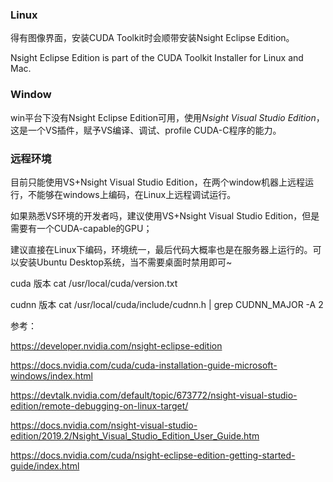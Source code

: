 ### Linux


得有图像界面，安装CUDA Toolkit时会顺带安装Nsight Eclipse Edition。

Nsight Eclipse Edition is part of the CUDA Toolkit Installer for Linux and Mac.



### Window

win平台下没有Nsight Eclipse Edition可用，使用*Nsight Visual Studio Edition*，这是一个VS插件，赋予VS编译、调试、profile CUDA-C程序的能力。



### 远程环境

目前只能使用VS+Nsight Visual Studio Edition，在两个window机器上远程运行，不能够在windows上编码，在Linux上远程调试运行。



如果熟悉VS环境的开发者吗，建议使用VS+Nsight Visual Studio Edition，但是需要有一个CUDA-capable的GPU；

建议直接在Linux下编码，环境统一，最后代码大概率也是在服务器上运行的。可以安装Ubuntu Desktop系统，当不需要桌面时禁用即可~



cuda 版本 
cat /usr/local/cuda/version.txt

cudnn 版本 
cat /usr/local/cuda/include/cudnn.h | grep CUDNN_MAJOR -A 2



参考：

https://developer.nvidia.com/nsight-eclipse-edition

https://docs.nvidia.com/cuda/cuda-installation-guide-microsoft-windows/index.html

https://devtalk.nvidia.com/default/topic/673772/nsight-visual-studio-edition/remote-debugging-on-linux-target/

https://docs.nvidia.com/nsight-visual-studio-edition/2019.2/Nsight_Visual_Studio_Edition_User_Guide.htm

https://docs.nvidia.com/cuda/nsight-eclipse-edition-getting-started-guide/index.html